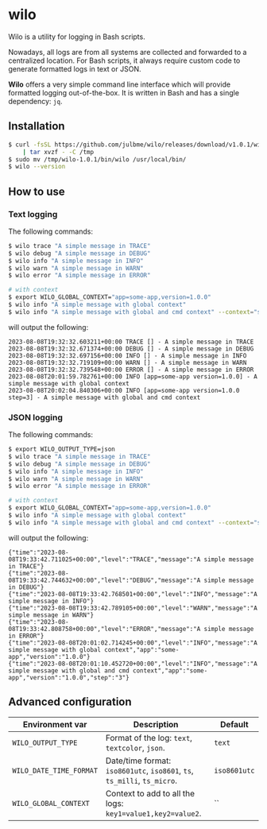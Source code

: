 # wilo

Wilo is a utility for logging in Bash scripts.

Nowadays, all logs are from all systems are collected and forwarded to a centralized location.
For Bash scripts, it always require custom code to generate formatted logs in text or JSON.

__Wilo__ offers a very simple command line interface which will provide formatted logging out-of-the-box.
It is written in Bash and has a single dependency: `jq`.

## Installation

```bash
$ curl -fsSL https://github.com/julbme/wilo/releases/download/v1.0.1/wilo-1.0.1.tar.gz \
    | tar xvzf - -C /tmp
$ sudo mv /tmp/wilo-1.0.1/bin/wilo /usr/local/bin/
$ wilo --version
```

## How to use

### Text logging

The following commands:

```bash
$ wilo trace "A simple message in TRACE"
$ wilo debug "A simple message in DEBUG"
$ wilo info "A simple message in INFO"
$ wilo warn "A simple message in WARN"
$ wilo error "A simple message in ERROR"

# with context
$ export WILO_GLOBAL_CONTEXT="app=some-app,version=1.0.0"
$ wilo info "A simple message with global context"
$ wilo info "A simple message with global and cmd context" --context="step=3"
```

will output the following:

```
2023-08-08T19:32:32.603211+00:00 TRACE [] - A simple message in TRACE
2023-08-08T19:32:32.671374+00:00 DEBUG [] - A simple message in DEBUG
2023-08-08T19:32:32.697156+00:00 INFO [] - A simple message in INFO
2023-08-08T19:32:32.719109+00:00 WARN [] - A simple message in WARN
2023-08-08T19:32:32.739548+00:00 ERROR [] - A simple message in ERROR
2023-08-08T20:01:59.782761+00:00 INFO [app=some-app version=1.0.0] - A simple message with global context
2023-08-08T20:02:04.840306+00:00 INFO [app=some-app version=1.0.0 step=3] - A simple message with global and cmd context
```

### JSON logging

The following commands:

```bash
$ export WILO_OUTPUT_TYPE=json
$ wilo trace "A simple message in TRACE"
$ wilo debug "A simple message in DEBUG"
$ wilo info "A simple message in INFO"
$ wilo warn "A simple message in WARN"
$ wilo error "A simple message in ERROR"

# with context
$ export WILO_GLOBAL_CONTEXT="app=some-app,version=1.0.0"
$ wilo info "A simple message with global context"
$ wilo info "A simple message with global and cmd context" --context="step=3"
```

will output the following:

```
{"time":"2023-08-08T19:33:42.711025+00:00","level":"TRACE","message":"A simple message in TRACE"}
{"time":"2023-08-08T19:33:42.744632+00:00","level":"DEBUG","message":"A simple message in DEBUG"}
{"time":"2023-08-08T19:33:42.768501+00:00","level":"INFO","message":"A simple message in INFO"}
{"time":"2023-08-08T19:33:42.789105+00:00","level":"WARN","message":"A simple message in WARN"}
{"time":"2023-08-08T19:33:42.808758+00:00","level":"ERROR","message":"A simple message in ERROR"}
{"time":"2023-08-08T20:01:02.714245+00:00","level":"INFO","message":"A simple message with global context","app":"some-app","version":"1.0.0"}
{"time":"2023-08-08T20:01:10.452720+00:00","level":"INFO","message":"A simple message with global and cmd context","app":"some-app","version":"1.0.0","step":"3"}
```

## Advanced configuration

|     Environment var     |                               Description                                |   Default    |
|-------------------------|--------------------------------------------------------------------------|--------------|
| `WILO_OUTPUT_TYPE`      | Format of the log: `text`, `textcolor`, `json`.                          | `text`       |
| `WILO_DATE_TIME_FORMAT` | Date/time format: `iso8601utc`, `iso8601`, `ts`, `ts_milli`, `ts_micro`. | `iso8601utc` |
| `WILO_GLOBAL_CONTEXT`   | Context to add to all the logs: `key1=value1,key2=value2`.               | ``           |

